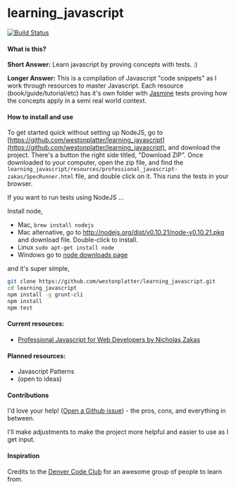 learning_javascript
===================

[![Build Status](https://travis-ci.org/westonplatter/learning_javascript.png)](https://travis-ci.org/westonplatter/learning_javascript)

#### What is this?

__Short Answer:__  Learn javascript by proving concepts with tests. :)

__Longer Answer:__ This is a compilation of Javascript "code snippets" as I work through resources to master Javascript. Each resource (book/guide/tutorial/etc) has it's own folder with [Jasmine](http://pivotal.github.io/jasmine/) tests proving how the concepts apply in a semi real world context.

#### How to install and use

To get started quick without setting up NodeJS, go to [https://github.com/westonplatter/learning_javascript](https://github.com/westonplatter/learning_javascript), and download the project. There's a button the right side titled, "Download ZIP". Once downloaded to your computer, open the zip file, and find the  `learning_javascript/resources/professional_javascript-zakas/SpecRunner.html`  file, and double click on it. This runs the tests in your browser.

If you want to run tests using NodeJS ...

Install node,  
- Mac, `brew install nodejs`  
- Mac alternative, go to http://nodejs.org/dist/v0.10.21/node-v0.10.21.pkg and download file.  Double-click to install.
- Linux `sudo apt-get install node`  
- Windows go to [node downloads page](http://nodejs.org/download/)  

and it's super simple,

```sh
git clone https://github.com/westonplatter/learning_javascript.git
cd learning_javascript
npm install -g grunt-cli
npm install
npm test
```

#### Current resources:  
- [Professional Javascript for Web Developers by Nicholas Zakas](https://github.com/westonplatter/learning_javascript/tree/master/professional_javascript-zakas)

#### Planned resources:  
- Javascript Patterns
- (open to ideas)

#### Contributions

I'd love your help! ([Open a Github issue](https://github.com/westonplatter/learning_javascript/issues/new)) - the pros, cons, and everything in between. 

I'll make adjustments to make the project more helpful and easier to use as I get input.

#### Inspiration
Credits to the [Denver Code Club](http://www.meetup.com/Denver-Code-Club/) for an awesome group of people to learn from.
